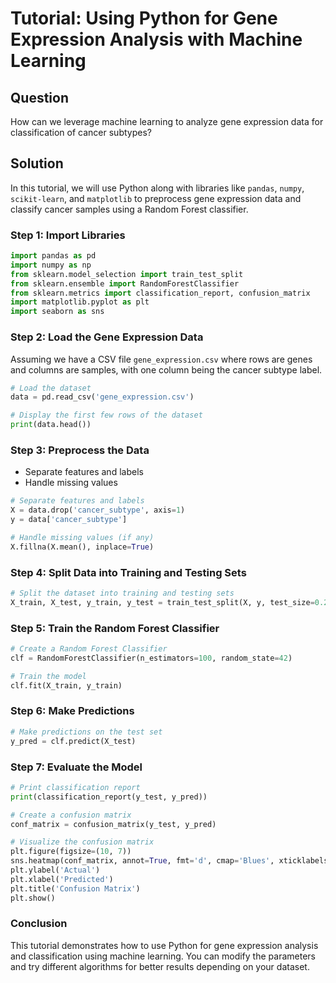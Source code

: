 # Tutorial: Using Python for Gene Expression Analysis with Machine Learning

## Question

How can we leverage machine learning to analyze gene expression data for classification of cancer subtypes?

## Solution

In this tutorial, we will use Python along with libraries like `pandas`, `numpy`, `scikit-learn`, and `matplotlib` to preprocess gene expression data and classify cancer samples using a Random Forest classifier.

### Step 1: Import Libraries

```python
import pandas as pd
import numpy as np
from sklearn.model_selection import train_test_split
from sklearn.ensemble import RandomForestClassifier
from sklearn.metrics import classification_report, confusion_matrix
import matplotlib.pyplot as plt
import seaborn as sns
```

### Step 2: Load the Gene Expression Data

Assuming we have a CSV file `gene_expression.csv` where rows are genes and columns are samples, with one column being the cancer subtype label.

```python
# Load the dataset
data = pd.read_csv('gene_expression.csv')

# Display the first few rows of the dataset
print(data.head())
```

### Step 3: Preprocess the Data

- Separate features and labels
- Handle missing values

```python
# Separate features and labels
X = data.drop('cancer_subtype', axis=1)
y = data['cancer_subtype']

# Handle missing values (if any)
X.fillna(X.mean(), inplace=True)
```

### Step 4: Split Data into Training and Testing Sets

```python
# Split the dataset into training and testing sets
X_train, X_test, y_train, y_test = train_test_split(X, y, test_size=0.2, random_state=42)
```

### Step 5: Train the Random Forest Classifier

```python
# Create a Random Forest Classifier
clf = RandomForestClassifier(n_estimators=100, random_state=42)

# Train the model
clf.fit(X_train, y_train)
```

### Step 6: Make Predictions

```python
# Make predictions on the test set
y_pred = clf.predict(X_test)
```

### Step 7: Evaluate the Model

```python
# Print classification report
print(classification_report(y_test, y_pred))

# Create a confusion matrix
conf_matrix = confusion_matrix(y_test, y_pred)

# Visualize the confusion matrix
plt.figure(figsize=(10, 7))
sns.heatmap(conf_matrix, annot=True, fmt='d', cmap='Blues', xticklabels=np.unique(y), yticklabels=np.unique(y))
plt.ylabel('Actual')
plt.xlabel('Predicted')
plt.title('Confusion Matrix')
plt.show()
```

### Conclusion

This tutorial demonstrates how to use Python for gene expression analysis and classification using machine learning. You can modify the parameters and try different algorithms for better results depending on your dataset.